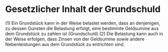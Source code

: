 # Gesetzlicher Inhalt der Grundschuld

(1) Ein Grundstück kann in der Weise belastet werden, dass an denjenigen, zu dessen Gunsten die Belastung erfolgt, eine bestimmte Geldsumme aus dem Grundstück zu zahlen ist (Grundschuld).(2) Die Belastung kann auch in der Weise erfolgen, dass Zinsen von der Geldsumme sowie andere Nebenleistungen aus dem Grundstück zu entrichten sind. 

